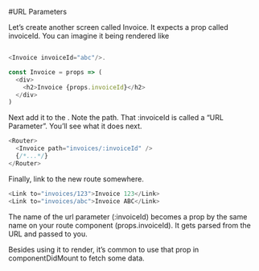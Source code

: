 #URL Parameters

Let’s create another screen called Invoice. It expects a prop called invoiceId. You can imagine it being rendered like

```javascript

<Invoice invoiceId="abc"/>.

const Invoice = props => (
  <div>
    <h2>Invoice {props.invoiceId}</h2>
  </div>
)
```

Next add it to the <Router>. Note the path. That :invoiceId is called a “URL Parameter”. You’ll see what it does next.

```javascript
<Router>
  <Invoice path="invoices/:invoiceId" />
  {/*...*/}
</Router>
```

Finally, link to the new route somewhere.

```javascript
<Link to="invoices/123">Invoice 123</Link>
<Link to="invoices/abc">Invoice ABC</Link>
```

The name of the url parameter (:invoiceId) becomes a prop by the same name on your route component (props.invoiceId). It gets parsed from the URL and passed to you.

Besides using it to render, it’s common to use that prop in componentDidMount to fetch some data.
